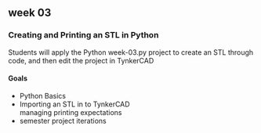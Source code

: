 <h2>week 03</h2>
<h3>Creating and Printing an STL in Python</h3>
<p>Students will apply the Python week-03.py project to create an STL through code, and then edit the project in TynkerCAD<br>
<h4>Goals</h4>
<ul><li>Python Basics</li><li>Importing an STL in to TynkerCAD</li>managing printing expectations</li><li>semester project iterations</li></ul>

